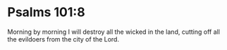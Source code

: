 # Psalms 101:8

Morning by morning I will destroy all the wicked in the land, cutting off all the evildoers from the city of the Lord.

